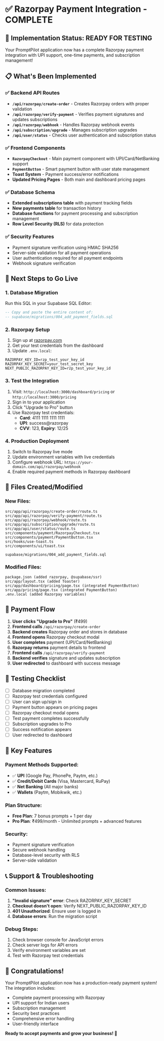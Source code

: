 # ✅ Razorpay Payment Integration - COMPLETE

## 🎉 Implementation Status: READY FOR TESTING

Your PromptPilot application now has a complete Razorpay payment integration with UPI support, one-time payments, and subscription management!

## 📋 What's Been Implemented

### ✅ Backend API Routes
- **`/api/razorpay/create-order`** - Creates Razorpay orders with proper validation
- **`/api/razorpay/verify-payment`** - Verifies payment signatures and updates subscriptions
- **`/api/razorpay/webhook`** - Handles Razorpay webhook events
- **`/api/subscription/upgrade`** - Manages subscription upgrades
- **`/api/user/status`** - Checks user authentication and subscription status

### ✅ Frontend Components
- **`RazorpayCheckout`** - Main payment component with UPI/Card/NetBanking support
- **`PaymentButton`** - Smart payment button with user state management
- **Toast System** - Payment success/error notifications
- **Updated Pricing Pages** - Both main and dashboard pricing pages

### ✅ Database Schema
- **Extended subscriptions table** with payment tracking fields
- **New payments table** for transaction history
- **Database functions** for payment processing and subscription management
- **Row Level Security (RLS)** for data protection

### ✅ Security Features
- Payment signature verification using HMAC SHA256
- Server-side validation for all payment operations
- User authentication required for all payment endpoints
- Webhook signature verification

## 🚀 Next Steps to Go Live

### 1. Database Migration
Run this SQL in your Supabase SQL Editor:
```sql
-- Copy and paste the entire content of:
-- supabase/migrations/004_add_payment_fields.sql
```

### 2. Razorpay Setup
1. Sign up at [razorpay.com](https://razorpay.com)
2. Get your test credentials from the dashboard
3. Update `.env.local`:
```env
RAZORPAY_KEY_ID=rzp_test_your_key_id
RAZORPAY_KEY_SECRET=your_test_secret_key
NEXT_PUBLIC_RAZORPAY_KEY_ID=rzp_test_your_key_id
```

### 3. Test the Integration
1. Visit: `http://localhost:3000/dashboard/pricing` or `http://localhost:3000/pricing`
2. Sign in to your application
3. Click "Upgrade to Pro" button
4. Use Razorpay test credentials:
   - **Card**: 4111 1111 1111 1111
   - **UPI**: success@razorpay
   - **CVV**: 123, **Expiry**: 12/25

### 4. Production Deployment
1. Switch to Razorpay live mode
2. Update environment variables with live credentials
3. Configure webhook URL: `https://your-domain.com/api/razorpay/webhook`
4. Enable required payment methods in Razorpay dashboard

## 📁 Files Created/Modified

### New Files:
```
src/app/api/razorpay/create-order/route.ts
src/app/api/razorpay/verify-payment/route.ts
src/app/api/razorpay/webhook/route.ts
src/app/api/subscription/upgrade/route.ts
src/app/api/user/status/route.ts
src/components/payment/RazorpayCheckout.tsx
src/components/payment/PaymentButton.tsx
src/hooks/use-toast.ts
src/components/ui/toast.tsx

supabase/migrations/004_add_payment_fields.sql
```

### Modified Files:
```
package.json (added razorpay, @supabase/ssr)
src/app/layout.tsx (added Toaster)
src/app/dashboard/pricing/page.tsx (integrated PaymentButton)
src/app/pricing/page.tsx (integrated PaymentButton)
.env.local (added Razorpay variables)
```

## 🔧 Payment Flow

1. **User clicks "Upgrade to Pro"** (₹499)
2. **Frontend calls** `/api/razorpay/create-order`
3. **Backend creates** Razorpay order and stores in database
4. **Frontend opens** Razorpay checkout modal
5. **User completes** payment (UPI/Card/NetBanking)
6. **Razorpay returns** payment details to frontend
7. **Frontend calls** `/api/razorpay/verify-payment`
8. **Backend verifies** signature and updates subscription
9. **User redirected** to dashboard with success message

## 🧪 Testing Checklist

- [ ] Database migration completed
- [ ] Razorpay test credentials configured
- [ ] User can sign up/sign in
- [ ] Payment button appears on pricing pages
- [ ] Razorpay checkout modal opens
- [ ] Test payment completes successfully
- [ ] Subscription upgrades to Pro
- [ ] Success notification appears
- [ ] User redirected to dashboard

## 🎯 Key Features

### Payment Methods Supported:
- ✅ **UPI** (Google Pay, PhonePe, Paytm, etc.)
- ✅ **Credit/Debit Cards** (Visa, Mastercard, RuPay)
- ✅ **Net Banking** (All major banks)
- ✅ **Wallets** (Paytm, Mobikwik, etc.)

### Plan Structure:
- **Free Plan**: 7 bonus prompts + 1 per day
- **Pro Plan**: ₹499/month - Unlimited prompts + advanced features

### Security:
- Payment signature verification
- Secure webhook handling
- Database-level security with RLS
- Server-side validation

## 📞 Support & Troubleshooting

### Common Issues:
1. **"Invalid signature" error**: Check RAZORPAY_KEY_SECRET
2. **Checkout doesn't open**: Verify NEXT_PUBLIC_RAZORPAY_KEY_ID
3. **401 Unauthorized**: Ensure user is logged in
4. **Database errors**: Run the migration script

### Debug Steps:
1. Check browser console for JavaScript errors
2. Check server logs for API errors
3. Verify environment variables are set
4. Test with Razorpay test credentials

## 🎊 Congratulations!

Your PromptPilot application now has a production-ready payment system! The integration includes:

- Complete payment processing with Razorpay
- UPI support for Indian users
- Subscription management
- Security best practices
- Comprehensive error handling
- User-friendly interface

**Ready to accept payments and grow your business! 🚀**
